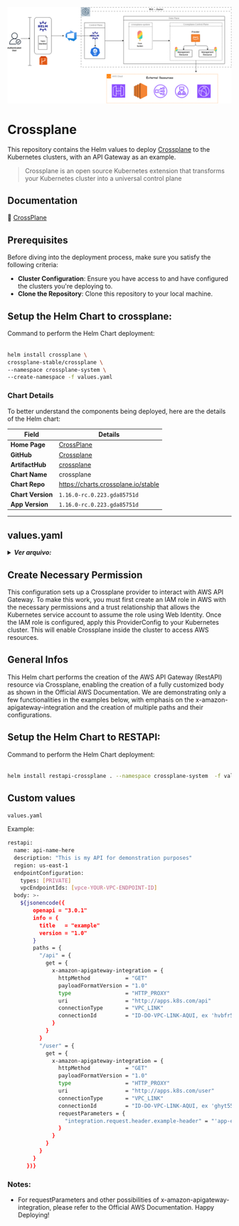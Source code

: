 ![screenshot](Helm&Crossplane.drawio.png)

# Crossplane
This repository contains the Helm values to deploy [Crossplane](https://github.com/crossplane/crossplane) to the Kubernetes clusters, with an API Gateway as an example.

>Crossplane is an open source Kubernetes extension that transforms your Kubernetes cluster into a universal control plane

## Documentation

📖 [CrossPlane](https://docs.crossplane.io/latest/)

## Prerequisites
Before diving into the deployment process, make sure you satisfy the following criteria:

- **Cluster Configuration**: Ensure you have access to and have configured the clusters you're deploying to. 
- **Clone the Repository**: Clone this repository to your local machine.
  
## Setup the Helm Chart to crossplane:
Command to perform the Helm Chart deployment:

````bash

helm install crossplane \
crossplane-stable/crossplane \
--namespace crossplane-system \
--create-namespace -f values.yaml

````

### Chart Details
To better understand the components being deployed, here are the details of the Helm chart:

| Field             | Details                                                                                                    |
| ----------------- | ---------------------------------------------------------------------------------------------------------- |
| **Home Page**     | [CrossPlane](https://docs.crossplane.io/)                                          |
| **GitHub**        | [Crossplane](https://github.com/crossplane/crossplane)                      |
| **ArtifactHub**   | [crossplane](https://artifacthub.io/packages/helm/crossplane/crossplane) |
| **Chart Name**    | crossplane                                                                                         |
| **Chart Repo**    | https://charts.crossplane.io/stable                                                                      |
| **Chart Version** | `1.16.0-rc.0.223.gda85751d`                                                                                                   |
| **App Version**   | `1.16.0-rc.0.223.gda85751d`                                                                                                  |

---

## values.yaml


<details>
<summary><em><strong>Ver arquivo:</strong></em></summary>

**values.yaml**
```sh
provider:
  packages: 
    - xpkg.upbound.io/upbound/provider-aws-apigateway:v1.3.1
extraObjects:
  - apiVersion: aws.upbound.io/v1beta1
    kind: ProviderConfig
    metadata:
      name: aws-provider-apw
      namespace: crossplane-system 
    spec:
      credentials:
        source: WebIdentity
        webIdentity:
          roleARN: "arn:aws:iam::XXXXXXXXXXXXX:role/crossplane-apw-k8s"

```
</details>

## Create Necessary Permission

This configuration sets up a Crossplane provider to interact with AWS API Gateway. To make this work, you must first create an IAM role in AWS with the necessary permissions and a trust relationship that allows the Kubernetes service account to assume the role using Web Identity. Once the IAM role is configured, apply this ProviderConfig to your Kubernetes cluster. This will enable Crossplane inside the cluster to access AWS resources.

## General Infos

This Helm chart performs the creation of the AWS API Gateway (RestAPI) resource via Crossplane, enabling the creation of a fully customized body as shown in the Official AWS Documentation. We are demonstrating only a few functionalities in the examples below, with emphasis on the x-amazon-apigateway-integration and the creation of multiple paths and their configurations.

## Setup the Helm Chart to RESTAPI:
Command to perform the Helm Chart deployment:

````bash

helm install restapi-crossplane . --namespace crossplane-system  -f values.yaml

````

## Custom values
 ````values.yaml````

Example:
```sh
restapi:
  name: api-name-here
  description: "This is my API for demonstration purposes"
  region: us-east-1
  endpointConfiguration:
    types: [PRIVATE]
    vpcEndpointIds: [vpce-YOUR-VPC-ENDPOINT-ID]
  body: >-
    ${jsonencode({
        openapi = "3.0.1"
        info = {
          title   = "example"
          version = "1.0"
        }
        paths = {
          "/api" = {
            get = {
              x-amazon-apigateway-integration = {
                httpMethod           = "GET"
                payloadFormatVersion = "1.0"
                type                 = "HTTP_PROXY"
                uri                  = "http://apps.k8s.com/api"
                connectionType       = "VPC_LINK"
                connectionId         = "ID-DO-VPC-LINK-AQUI, ex 'hvbfr55i'"
              }
            }
          }
          "/user" = {
            get = {
              x-amazon-apigateway-integration = {
                httpMethod           = "GET"
                payloadFormatVersion = "1.0"
                type                 = "HTTP_PROXY"
                uri                  = "http://apps.k8s.com/user"
                connectionType       = "VPC_LINK"
                connectionId         = "ID-DO-VPC-LINK-AQUI, ex 'ghyt55i'"
                requestParameters = {
                  "integration.request.header.example-header" = "'app-example-header'"
                }
              }
            }
          }
        }
      })}
```


### Notes:
 
- For requestParameters and other possibilities of x-amazon-apigateway-integration, please refer to the Official AWS Documentation.
Happy Deploying!

